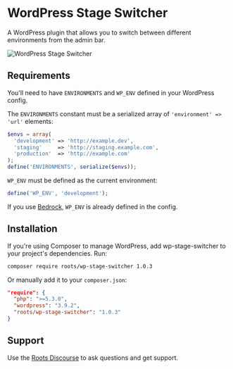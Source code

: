 # WordPress Stage Switcher

A WordPress plugin that allows you to switch between different environments from the admin bar.

![WordPress Stage Switcher](http://roots.io/media/wordpress-stage-switcher.png)

## Requirements

You'll need to have `ENVIRONMENTS` and `WP_ENV` defined in your WordPress config.

The `ENVIRONMENTS` constant must be a serialized array of `'environment' => 'url'` elements:

```php
$envs = array(
  'development' => 'http://example.dev',
  'staging'     => 'http://staging.example.com',
  'production'  => 'http://example.com'
);
define('ENVIRONMENTS', serialize($envs));
```

`WP_ENV` must be defined as the current environment:

```php
define('WP_ENV', 'development');
```

If you use [Bedrock](https://github.com/roots/bedrock), `WP_ENV` is already defined in the config.

## Installation

If you're using Composer to manage WordPress, add wp-stage-switcher to your project's dependencies. Run:

```sh
composer require roots/wp-stage-switcher 1.0.3
```

Or manually add it to your `composer.json`:

```json
"require": {
  "php": ">=5.3.0",
  "wordpress": "3.9.2",
  "roots/wp-stage-switcher": "1.0.3"
}
```

## Support

Use the [Roots Discourse](http://discourse.roots.io/) to ask questions and get support.
